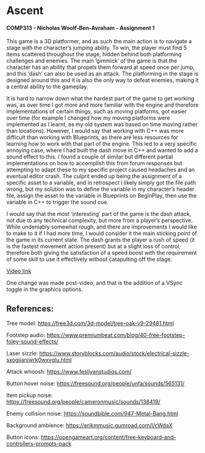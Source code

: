 # Ascent

#### COMP313 - Nicholas Woolf-Ben-Avraham - Assignment 1

This game is a 3D platformer, and as such the main action is to navigate a stage with the character’s jumping ability. To win, the player must find 5 items scattered throughout the stage, hidden behind both platforming challenges and enemies. The main ‘gimmick’ of the game is that the character has an ability that propels them forward at speed once per jump, and this ‘dash’ can also be used as an attack. The platforming in the stage is designed around this and it is also the only way to defeat enemies, making it a central ability to the gameplay.

It is hard to narrow down what the hardest part of the game to get working was, as over time I got more and more familiar with the engine and therefore implementations of certain things, such as moving platforms, got easier over time (for example I changed how my moving platforms were implemented as I learnt, as my old system was based on time moving rather than locations). However, I would say that working with C++ was more difficult than working with Blueprints, as there are less resources for learning how to work with that part of the engine. This led to a very specific annoying case, where I had built the dash move in C++ and wanted to add a sound effect to this. I found a couple of similar but different partial implementations on how to accomplish this from forum responses but attempting to adapt these to my specific project caused headaches and an eventual editor crash. The culprit ended up being the assignment of a specific asset to a variable, and in retrospect I likely simply got the file path wrong, but my solution was to define the variable in my character’s header file, assign the asset to the variable in Blueprints on BeginPlay, then use the variable in C++ to trigger the sound cue.

I would say that the most ‘interesting’ part of the game is the dash attack, not due to any technical complexity, but more from a player’s perspective. While undeniably somewhat rough, and there are improvements I would like to make to it if I had more time, I would consider it the main sticking point of the game in its current state. The dash grants the player a rush of speed (it is the fastest movement action present) but at a slight loss of control, therefore both giving the satisfaction of a speed boost with the requirement of some skill to use it effectively without catapulting off the stage.

[Video link](/Video/woolfnich_COMP313.mp4)

One change was made post-video, and that is the addition of a VSync toggle in the graphics options.

## References:
Tree model: https://free3d.com/3d-model/tree-oak-v9-29481.html

Footstep audio: https://www.premiumbeat.com/blog/40-free-footstep-foley-sound-effects/

Laser sizzle: https://www.storyblocks.com/audio/stock/electrical-sizzle-sxogjjaniwrk0wxvglu.html

Attack whoosh: https://www.fesliyanstudios.com/

Button hover noise: https://freesound.org/people/unfa/sounds/565131/

Item pickup noise: https://freesound.org/people/cameronmusic/sounds/138419/

Enemy collision noise: https://soundbible.com/947-Metal-Bang.html

Background ambience: https://erikmmusic.gumroad.com/l/cWdaX 

Button icons: https://opengameart.org/content/free-keyboard-and-controllers-prompts-pack
